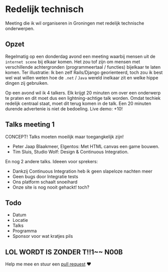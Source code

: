 # Redelijk technisch

Meeting die ik wil organiseren in Groningen met redelijk technische onderwerpen.

## Opzet

Regelmatig op een donderdag avond een meeting waarbij mensen uit de `internet scene` bij elkaar komen. Het zou tof zijn om mensen met verschillende achtergronden (programmeertaal / functies) bijelkaar te laten komen. Ter illustratie: Ik ben zelf Rails/Django georienteerd, toch zou ik best wel wat willen weten hoe de `.net` / `Java` wereld inelkaar zit en welke hippe dingen zij gebruiken.

Op een avond wil ik 4 talkers. Elk krijgt 20 minuten om over een onderwerp te praten en dit moet dus een lightning-achtige talk worden. Omdat techiek redelijk centraal staat, moet dit terug komen in de talk. Een 20 minuten durende advertenie is niet de bedoeling. Live demo: +10!

## Talks meeting 1

CONCEPT! Talks moeten moeilijk maar toegangkelijk zijn! 

- Peter Jaap Blaakmeer, Elgentos: Met HTML canvas een game bouwen.
- Tim Sluis, Studio Wolf: Design & Continuous Integration.

En nog 2 andere talks. Ideeen voor sprekers:
- Dankzij Continuous Integration heb ik geen slapeloze nachten meer
- Geen bugs door Integratie tests
- Ons platform schaalt snoeihard
- Onze site is nog nooit gehackt! toch?

## Todo

- Datum
- Locatie
- Talks
- Programma
- Sponsor voor wat kratjes pils


## LOL WORDT IS ZONDER T!!1~~ N00B

Help me mee en stuur een [pull request](https://help.github.com/articles/using-pull-requests) :heart:
